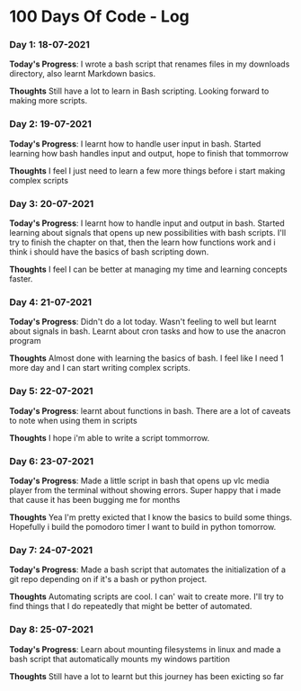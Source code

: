 # 100 Days Of Code - Log



### Day 1: 18-07-2021

**Today's Progress**: I wrote a bash script that renames files in my downloads directory, also learnt Markdown basics.

**Thoughts** Still have a lot to learn in Bash scripting. Looking forward to making more scripts.




### Day 2: 19-07-2021

**Today's Progress**: I learnt how to handle user input in bash. Started learning how bash handles input and output, hope to finish that tommorrow

**Thoughts** I feel I just need to learn a few more things before i start making complex scripts



### Day 3: 20-07-2021

**Today's Progress**: I learnt how to handle input and output in bash. Started learning about signals that opens up new possibilities with bash scripts. I'll try to finish the chapter on that, then the learn how functions work and i think i should have the basics of bash scripting down.

**Thoughts** I feel I can be better at managing my time and learning concepts faster. 



### Day 4: 21-07-2021

**Today's Progress**: Didn't do a lot today. Wasn't feeling to well but learnt about signals in bash. Learnt about cron tasks and how to use the anacron program

**Thoughts** Almost done with learning the basics of bash. I feel like I need 1 more day and I can start writing complex scripts.

### Day 5: 22-07-2021

**Today's Progress**: learnt about functions in bash. There are a lot of caveats to note when using them in scripts

**Thoughts** I hope i'm able to write a script tommorrow.

### Day 6: 23-07-2021

**Today's Progress**: Made a little script in bash that opens up vlc media player from the terminal without showing errors. Super happy that i made that cause it has been bugging me for months

**Thoughts** Yea I'm pretty exicted that I know the basics to build some things. Hopefully i build the pomodoro timer I want to build in python tomorrow.




### Day 7: 24-07-2021

**Today's Progress**: Made a bash script that automates the initialization of a git repo depending on if it's a bash or python project. 

**Thoughts** Automating scripts are cool. I can' wait to create more. I'll try to find things that I do repeatedly that might be better of automated.




### Day 8: 25-07-2021

**Today's Progress**: Learn about mounting filesystems in linux and made a bash script that automatically mounts my windows partition 

**Thoughts** Still have a lot to learnt but this journey has been exicting so far

